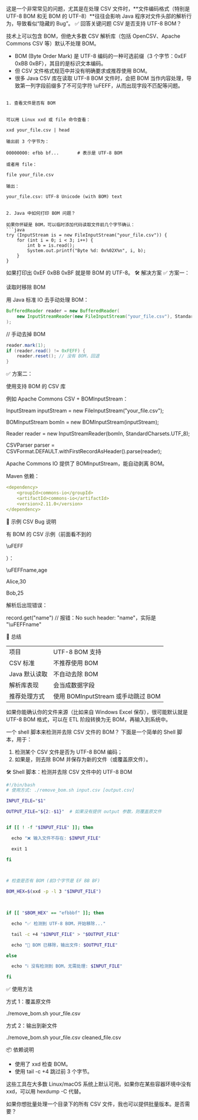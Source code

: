 这是一个非常常见的问题，尤其是在处理 CSV 文件时，**文件编码格式（特别是 UTF-8 BOM 和无 BOM 的 UTF-8）**往往会影响 Java 程序对文件头部的解析行为，导致看似“隐藏的 Bug”。
✅ 回答关键问题
CSV 是否支持 UTF-8 BOM？

技术上可以包含 BOM，但绝大多数 CSV 解析库（包括 OpenCSV、Apache Commons CSV 等）默认不处理 BOM。

- BOM (Byte Order Mark) 是 UTF-8 编码的一种可选前缀（3 个字节：0xEF 0xBB 0xBF），其目的是标识文本编码。
- 但 CSV 文件格式规范中并没有明确要求或推荐使用 BOM。
- 很多 Java CSV 库在读取 UTF-8 BOM 文件时，会把 BOM 当作内容处理，导致第一列字段前缀多了不可见字符 \uFEFF，从而出现字段不匹配等问题。
  

```🧭 如何判断和定位这个问题？

1. 查看文件是否有 BOM


可以用 Linux xxd 或 file 命令查看：

xxd your_file.csv | head

输出前 3 个字节为：

00000000: efbb bf...       # 表示是 UTF-8 BOM

或者用 file：

file your_file.csv

输出：

your_file.csv: UTF-8 Unicode (with BOM) text

  
2. Java 中如何打印 BOM 问题？

如果你怀疑是 BOM，可以临时添加代码读取文件前几个字节确认：
```java
try (InputStream is = new FileInputStream("your_file.csv")) {
    for (int i = 0; i < 3; i++) {
        int b = is.read();
        System.out.printf("Byte %d: 0x%02X%n", i, b);
    }
}
```
如果打印出 0xEF 0xBB 0xBF 就是带 BOM 的 UTF-8。
🛠️ 解决方案
✅ 方案一：

读取时移除 BOM

用 Java 标准 IO 去手动处理 BOM：
```java
BufferedReader reader = new BufferedReader(
    new InputStreamReader(new FileInputStream("your_file.csv"), StandardCharsets.UTF_8)
);
```
  

// 手动去掉 BOM
```java
reader.mark(1);
if (reader.read() != 0xFEFF) {
    reader.reset(); // 没有 BOM，回退
}
```
  

✅ 方案二：

使用支持 BOM 的 CSV 库

例如 Apache Commons CSV + BOMInputStream：

InputStream inputStream = new FileInputStream("your_file.csv");

BOMInputStream bomIn = new BOMInputStream(inputStream);

  

Reader reader = new InputStreamReader(bomIn, StandardCharsets.UTF_8);

CSVParser parser = CSVFormat.DEFAULT.withFirstRecordAsHeader().parse(reader);

Apache Commons IO 提供了 BOMInputStream，能自动剥离 BOM。

  

Maven 依赖：
```yaml
<dependency>
    <groupId>commons-io</groupId>
    <artifactId>commons-io</artifactId>
    <version>2.11.0</version>
</dependency>
```

🧪 示例 CSV Bug 说明

有 BOM 的 CSV 示例（前面看不到的 

\uFEFF

）：

  

\uFEFFname,age

Alice,30

Bob,25

  

解析后出现错误：

  

record.get("name") // 报错：No such header: "name"，实际是 "\uFEFFname"

🧩 总结

|   |   |
|---|---|
|项目|UTF-8 BOM 支持|
|CSV 标准|不推荐使用 BOM|
|Java 默认读取|不自动去除 BOM|
|解析库表现|会当成数据字段|
|推荐处理方式|使用 BOMInputStream 或手动跳过 BOM|


如果你能确认你的文件来源（比如来自 Windows Excel 保存），很可能默认就是 UTF-8 BOM 格式，可以在 ETL 阶段转换为无 BOM，再输入到系统中。


一个 shell 脚本来检测并去除 CSV 文件的 BOM？
下面是一个简单的 Shell 脚本，用于：

  

1. 检测某个 CSV 文件是否为 UTF-8 BOM 编码；
2. 如果是，则去除 BOM 并保存为新的文件（或覆盖原文件）。


🛠️ Shell 脚本：检测并去除 CSV 文件中的 UTF-8 BOM

  
```bash
#!/bin/bash
# 使用方式: ./remove_bom.sh input.csv [output.csv]

INPUT_FILE="$1"

OUTPUT_FILE="${2:-$1}"  # 如果没有提供 output 参数，则覆盖原文件


if [[ ! -f "$INPUT_FILE" ]]; then

  echo "❌ 输入文件不存在: $INPUT_FILE"

  exit 1

fi

  

# 检查是否有 BOM (前3个字节是 EF BB BF)

BOM_HEX=$(xxd -p -l 3 "$INPUT_FILE")

  

if [[ "$BOM_HEX" == "efbbbf" ]]; then

  echo "✅ 检测到 UTF-8 BOM，开始移除..."

  tail -c +4 "$INPUT_FILE" > "$OUTPUT_FILE"

  echo "🎉 BOM 已移除，输出文件: $OUTPUT_FILE"

else

  echo "ℹ️ 没有检测到 BOM，无需处理: $INPUT_FILE"

fi
```
  

  

  

  

✅ 使用方法

  

  

  

方式 1：覆盖原文件

  

./remove_bom.sh your_file.csv

  

方式 2：输出到新文件

  

./remove_bom.sh your_file.csv cleaned_file.csv

  

  

  

  

📦 依赖说明

  

  

- 使用了 xxd 检查 BOM。
- 使用 tail -c +4 跳过前 3 个字节。

  

  

这些工具在大多数 Linux/macOS 系统上默认可用。如果你在某些容器环境中没有 xxd，可以用 hexdump -C 代替。

  

  

  

如果你想批量处理一个目录下的所有 CSV 文件，我也可以提供批量版本。是否需要？
